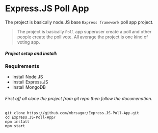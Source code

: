# Express.JS Poll App
The project is basically node.JS base `Express framework` poll app project.

> The project is basically `Poll` app superuser create a poll and other people create the poll vote. All average the project is one kind of voting app.

##### Project setup and install:

 <h3> Requirements</h3>

* Install Node.JS
* Install Express.JS
* Install MongoDB

###### First off all clone the project from git repo then follow the documenation.

```
git clone https://github.com/mbrsagor/Express.JS-Poll-App.git
cd Express.JS-Poll-App/
npm install
npm start
```
